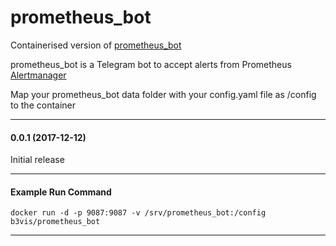 # prometheus_bot

Containerised version of [prometheus_bot](https://github.com/inCaller/prometheus_bot)

prometheus_bot is a Telegram bot to accept alerts from Prometheus [Alertmanager](https://prometheus.io/docs/alerting/alertmanager/)

Map your prometheus_bot data folder with your config.yaml file as /config to the container

---
#### 0.0.1 (2017-12-12)

Initial release

---
#### Example Run Command

```
docker run -d -p 9087:9087 -v /srv/prometheus_bot:/config b3vis/prometheus_bot
```
---
